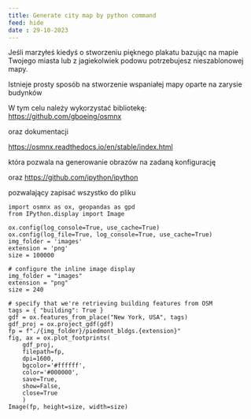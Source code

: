 ```yaml
---
title: Generate city map by python command
feed: hide
date : 29-10-2023
---
```


Jeśli marzyłeś kiedyś o stworzeniu pięknego plakatu bazując na mapie Twojego miasta lub z jagiekolwiek podowu potrzebujesz nieszablonowej mapy.

Istnieje prosty sposób na stworzenie wspaniałej mapy oparte na zarysie budynków 



W tym celu należy wykorzystać bibliotekę:
https://github.com/gboeing/osmnx

oraz dokumentacji

https://osmnx.readthedocs.io/en/stable/index.html


która pozwala na generowanie obrazów na zadaną konfigurację

oraz 
https://github.com/ipython/ipython

pozwalający zapisać wszystko do pliku



```
import osmnx as ox, geopandas as gpd
from IPython.display import Image

ox.config(log_console=True, use_cache=True)
ox.config(log_file=True, log_console=True, use_cache=True)
img_folder = 'images'
extension = 'png'
size = 100000

# configure the inline image display
img_folder = "images"
extension = "png"
size = 240

# specify that we're retrieving building features from OSM
tags = { "building": True }
gdf = ox.features_from_place("New York, USA", tags)
gdf_proj = ox.project_gdf(gdf)
fp = f"./{img_folder}/piedmont_bldgs.{extension}"
fig, ax = ox.plot_footprints(
    gdf_proj, 
    filepath=fp, 
    dpi=1600, 
    bgcolor='#ffffff', 
    color='#000000',
    save=True, 
    show=False, 
    close=True
    )
Image(fp, height=size, width=size)
```
